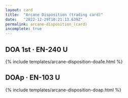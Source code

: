 ```yaml
---
layout: card
title:  "Arcane Disposition (trading card)"
date:   "2022-12-29T10:21:13.639Z"
permalink: arcane-disposition_(card)
incomplete: true
---
```


## DOA 1st &middot; EN-240 U

{% include templates/arcane-disposition-doa1e.html %}


## DOAp &middot; EN-103 U

{% include templates/arcane-disposition-doap.html %}
